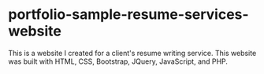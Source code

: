 # portfolio-sample-resume-services-website
This is a website I created for a client's resume writing service.
This website was built with HTML, CSS, Bootstrap, JQuery, JavaScript, and PHP.
